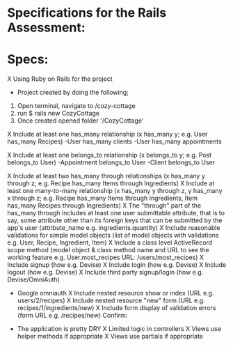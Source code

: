 # Specifications for the Rails Assessment: 

# Specs:

 X Using Ruby on Rails for the project
 - Project created by doing the following;
  1. Open terminal, navigate to /cozy-cottage
  2. run $ rails new CozyCottage
  3. Once created opened folder '/CozyCottage'

 X Include at least one has_many relationship (x has_many y; e.g. User has_many Recipes)
 -User has_many clients
 -User has_many appointments

 X Include at least one belongs_to relationship (x belongs_to y; e.g. Post belongs_to User)
 -Appointment belongs_to User
 -Client belongs_to User
 
 X Include at least two has_many through relationships (x has_many y through z; e.g. Recipe has_many Items through Ingredients)
 X Include at least one many-to-many relationship (x has_many y through z, y has_many x through z; e.g. Recipe has_many Items through Ingredients, Item has_many Recipes through Ingredients)
 X The "through" part of the has_many through includes at least one user submittable attribute, that is to say, some attribute other than its foreign keys that can be submitted by the app's user (attribute_name e.g. ingredients.quantity)
 X Include reasonable validations for simple model objects (list of model objects with validations e.g. User, Recipe, Ingredient, Item)
 X Include a class level ActiveRecord scope method (model object & class method name and URL to see the working feature e.g. User.most_recipes URL: /users/most_recipes)
 X Include signup (how e.g. Devise)
X Include login (how e.g. Devise)
 X Include logout (how e.g. Devise)
 X Include third party signup/login (how e.g. Devise/OmniAuth)
 - Google omniauth
 X Include nested resource show or index (URL e.g. users/2/recipes)
 X Include nested resource "new" form (URL e.g. recipes/1/ingredients/new)
 X Include form display of validation errors (form URL e.g. /recipes/new)
Confirm:

 - The application is pretty DRY
 X Limited logic in controllers
 X Views use helper methods if appropriate
 X Views use partials if appropriate